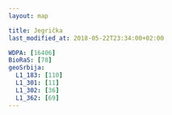 ```yaml
---
layout: map

title: Jegrička
last_modified_at: 2018-05-22T23:34:00+02:00

WDPA: [16406]
BioRaS: [78]
geoSrbija:
  L1_183: [110]
  L1_301: [11]
  L1_302: [36]
  L1_362: [69]
---
```

